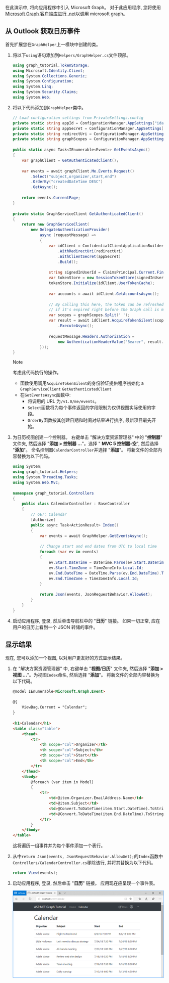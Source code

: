 <!-- markdownlint-disable MD002 MD041 -->

在此演示中, 将向应用程序中引入 Microsoft Graph。 对于此应用程序, 您将使用[Microsoft Graph 客户端库进行 .net](https://github.com/microsoftgraph/msgraph-sdk-dotnet)以调用 microsoft graph。

## <a name="get-calendar-events-from-outlook"></a>从 Outlook 获取日历事件

首先扩展您在`GraphHelper`上一模块中创建的类。

1. 将以下`using`语句添加到`Helpers/GraphHelper.cs`文件顶部。

    ```cs
    using graph_tutorial.TokenStorage;
    using Microsoft.Identity.Client;
    using System.Collections.Generic;
    using System.Configuration;
    using System.Linq;
    using System.Security.Claims;
    using System.Web;
    ```

1. 将以下代码添加到`GraphHelper`类中。

    ```cs
    // Load configuration settings from PrivateSettings.config
    private static string appId = ConfigurationManager.AppSettings["ida:AppId"];
    private static string appSecret = ConfigurationManager.AppSettings["ida:AppSecret"];
    private static string redirectUri = ConfigurationManager.AppSettings["ida:RedirectUri"];
    private static string graphScopes = ConfigurationManager.AppSettings["ida:AppScopes"];

    public static async Task<IEnumerable<Event>> GetEventsAsync()
    {
        var graphClient = GetAuthenticatedClient();

        var events = await graphClient.Me.Events.Request()
            .Select("subject,organizer,start,end")
            .OrderBy("createdDateTime DESC")
            .GetAsync();

        return events.CurrentPage;
    }

    private static GraphServiceClient GetAuthenticatedClient()
    {
        return new GraphServiceClient(
            new DelegateAuthenticationProvider(
                async (requestMessage) =>
                {
                    var idClient = ConfidentialClientApplicationBuilder.Create(appId)
                        .WithRedirectUri(redirectUri)
                        .WithClientSecret(appSecret)
                        .Build();

                    string signedInUserId = ClaimsPrincipal.Current.FindFirst(ClaimTypes.NameIdentifier).Value;
                    var tokenStore = new SessionTokenStore(signedInUserId, HttpContext.Current);
                    tokenStore.Initialize(idClient.UserTokenCache);

                    var accounts = await idClient.GetAccountsAsync();

                    // By calling this here, the token can be refreshed
                    // if it's expired right before the Graph call is made
                    var scopes = graphScopes.Split(' ');
                    var result = await idClient.AcquireTokenSilent(scopes, accounts.FirstOrDefault())
                        .ExecuteAsync();

                    requestMessage.Headers.Authorization =
                        new AuthenticationHeaderValue("Bearer", result.AccessToken);
                }));
    }
    ```

    > [!NOTE]
    > 考虑此代码执行的操作。
    >
    > - 函数使用调用`AcquireTokenSilent`的身份验证提供程序初始化 a `GraphServiceClient` `GetAuthenticatedClient`
    > - 在`GetEventsAsync`函数中:
    >   - 将调用的 URL 为`/v1.0/me/events`。
    >   - `Select`函数将为每个事件返回的字段限制为仅供视图实际使用的字段。
    >   - `OrderBy`函数按其创建日期和时间对结果进行排序, 最新项目最先开始。

1. 为日历视图创建一个控制器。 右键单击 "解决方案资源管理器" 中的 "**控制器**" 文件夹, 然后选择 "**添加 > 控制器 ...**"。选择 " **MVC 5 控制器-空**", 然后选择 "**添加**"。 命名控制器`CalendarController`并选择 "**添加**"。 将新文件的全部内容替换为以下代码。

    ```cs
    using System;
    using graph_tutorial.Helpers;
    using System.Threading.Tasks;
    using System.Web.Mvc;

    namespace graph_tutorial.Controllers
    {
        public class CalendarController : BaseController
        {
            // GET: Calendar
            [Authorize]
            public async Task<ActionResult> Index()
            {
                var events = await GraphHelper.GetEventsAsync();

                // Change start and end dates from UTC to local time
                foreach (var ev in events)
                {
                    ev.Start.DateTime = DateTime.Parse(ev.Start.DateTime).ToLocalTime().ToString();
                    ev.Start.TimeZone = TimeZoneInfo.Local.Id;
                    ev.End.DateTime = DateTime.Parse(ev.End.DateTime).ToLocalTime().ToString();
                    ev.End.TimeZone = TimeZoneInfo.Local.Id;
                }

                return Json(events, JsonRequestBehavior.AllowGet);
            }
        }
    }
    ```

1. 启动应用程序, 登录, 然后单击导航栏中的 "**日历**" 链接。 如果一切正常, 应在用户的日历上看到一个 JSON 转储的事件。

## <a name="display-the-results"></a>显示结果

现在, 您可以添加一个视图, 以对用户更友好的方式显示结果。

1. 在 "解决方案资源管理器" 中, 右键单击 "**视图/日历**" 文件夹, 然后选择 "**添加 > 视图 ...**"。为视图`Index`命名, 然后选择 "**添加**"。 将新文件的全部内容替换为以下代码。

    ```html
    @model IEnumerable<Microsoft.Graph.Event>

    @{
        ViewBag.Current = "Calendar";
    }

    <h1>Calendar</h1>
    <table class="table">
        <thead>
            <tr>
                <th scope="col">Organizer</th>
                <th scope="col">Subject</th>
                <th scope="col">Start</th>
                <th scope="col">End</th>
            </tr>
        </thead>
        <tbody>
            @foreach (var item in Model)
            {
                <tr>
                    <td>@item.Organizer.EmailAddress.Name</td>
                    <td>@item.Subject</td>
                    <td>@Convert.ToDateTime(item.Start.DateTime).ToString("M/d/yy h:mm tt")</td>
                    <td>@Convert.ToDateTime(item.End.DateTime).ToString("M/d/yy h:mm tt")</td>
                </tr>
            }
        </tbody>
    </table>
    ```

    这将遍历一组事件并为每个事件添加一个表行。

1. 从中`return Json(events, JsonRequestBehavior.AllowGet);`的`Index`函数中`Controllers/CalendarController.cs`移除该行, 并将其替换为以下代码。

    ```cs
    return View(events);
    ```

1. 启动应用程序, 登录, 然后单击 "**日历**" 链接。 应用现在应呈现一个事件表。

    ![事件表的屏幕截图](./images/add-msgraph-01.png)
